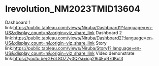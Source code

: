 # Irevolution_NM2023TMID13604
Dashboard 1 link:https://public.tableau.com/views/Niruba/Dashboard1?:language=en-US&:display_count=n&:origin=viz_share_link
Dashboard 2 link:https://public.tableau.com/views/Niruba/Dashboard2?:language=en-US&:display_count=n&:origin=viz_share_link
Story link:https://public.tableau.com/views/Niruba/Story1?:language=en-US&:display_count=n&:origin=viz_share_link
Video demonstrate link:https://youtu.be/GFoL8OZ7y0Q?si=icp29j4EqR7dKul3
